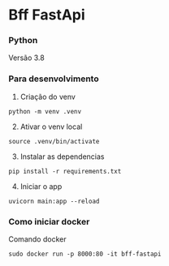 # Bff FastApi


### Python
Versão 3.8


### Para desenvolvimento

1. Criação do venv

```
python -m venv .venv
```

2. Ativar o venv local

```
source .venv/bin/activate
```

3. Instalar as dependencias

```
pip install -r requirements.txt
```

4. Iniciar o app

```
uvicorn main:app --reload
```

### Como iniciar docker

Comando docker

```
sudo docker run -p 8000:80 -it bff-fastapi
```
